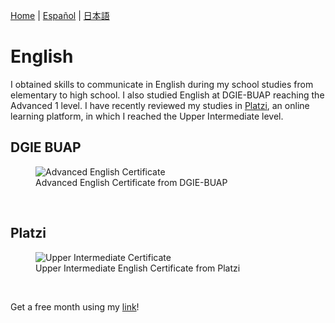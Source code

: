 [Home](index.md) \| [Español](englishesp.md) \| [日本語](englishjp.md)

# English

I obtained skills to communicate in English during my school studies from elementary to high school. I also studied English at DGIE-BUAP reaching the Advanced 1 level. I have recently reviewed my studies in [Platzi](platzi.md), an online learning platform, in which I reached the Upper Intermediate level.

## DGIE BUAP

<figure>
  <img
  src="https://imgur.com/TPKQDsU.jpg"
  alt="Advanced English Certificate">
  <figcaption>Advanced English Certificate from DGIE-BUAP</figcaption>
</figure>
<br/>

## Platzi

<figure>
  <img
  src="https://imgur.com/nXPuGl6.jpg"
  alt="Upper Intermediate Certificate">
  <figcaption>Upper Intermediate English Certificate from Platzi</figcaption>
</figure>
<br/>

Get a free month using my [link](https://platzi.com/r/davidsilvaa/)!
